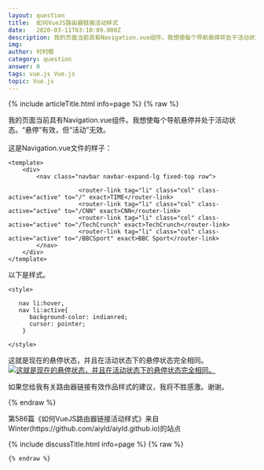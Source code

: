 ```yaml
---
layout: question
title:  如何VueJS路由器链接活动样式
date:   2020-03-11T03:10:09.000Z
description: 我的页面当前具有Navigation.vue组件。我想使每个导航悬停并处于活动状态。“悬停”有效，但“活动”无效。这是Navigation.vue文件的...
img: 
author: 村村樱
category: question
answer: 0
tags: vue.js Vue.js
topic: Vue.js
---
```

<div class="article-root">
  <div class="article">
    {% include articleTitle.html info=page %}
    {% raw %}
    <div class="article-content"><p><font style="vertical-align: inherit;"><font style="vertical-align: inherit;">我的页面当前具有Navigation.vue组件。</font><font style="vertical-align: inherit;">我想使每个导航悬停并处于活动状态。</font><font style="vertical-align: inherit;">“悬停”有效，但“活动”无效。</font></font><br><br><font style="vertical-align: inherit;"><font style="vertical-align: inherit;">
这是Navigation.vue文件的样子：</font></font></p>

<pre><code>&lt;template&gt;<font></font>
    &lt;div&gt;<font></font>
        &lt;nav class="navbar navbar-expand-lg fixed-top row"&gt;<font></font>
<font></font>
                    &lt;router-link tag="li" class="col" class-active="active" to="/" exact&gt;TIME&lt;/router-link&gt;<font></font>
                    &lt;router-link tag="li" class="col" class-active="active" to="/CNN" exact&gt;CNN&lt;/router-link&gt;<font></font>
                    &lt;router-link tag="li" class="col" class-active="active" to="/TechCrunch" exact&gt;TechCrunch&lt;/router-link&gt;<font></font>
                    &lt;router-link tag="li" class="col" class-active="active" to="/BBCSport" exact&gt;BBC Sport&lt;/router-link&gt;<font></font>
        &lt;/nav&gt;<font></font>
    &lt;/div&gt;<font></font>
&lt;/template&gt;<font></font>
</code></pre>

<p><font style="vertical-align: inherit;"><font style="vertical-align: inherit;">以下是样式。</font></font></p>

<pre><code>&lt;style&gt;<font></font>
<font></font>
   nav li:hover,<font></font>
   nav li:active{<font></font>
      background-color: indianred;<font></font>
      cursor: pointer;<font></font>
    }<font></font>
<font></font>
&lt;/style&gt;<font></font>
</code></pre>

<p><font style="vertical-align: inherit;"><font style="vertical-align: inherit;">这就是现在的悬停状态，并且在活动状态下的悬停状态完全相同。
</font></font><a href="https://www.samyoc.com//uploads/users/7703/images/thumbnails/1583896082035.png" data-src="https://www.samyoc.com//uploads/users/7703/images/1583896082035.png" rel="noreferrer"><img src="https://i.stack.imgur.com/wOVg4.png" alt="这就是现在的悬停状态，并且在活动状态下的悬停状态完全相同。"></a></p>

<p><font style="vertical-align: inherit;"><font style="vertical-align: inherit;">如果您给我有关路由器链接有效作品样式的建议，我将不胜感激。</font><font style="vertical-align: inherit;">谢谢。</font></font></p></div>
    {% endraw %}
  </div>
  <p class="winter_mark">第586篇《如何VueJS路由器链接活动样式》来自Winter(https://github.com/aiyld/aiyld.github.io)的站点</p>
  <div class="discuss-wrapper">
    {% include discussTitle.html info=page %}
    {% raw %}
    
    {% endraw %}
  </div>
<div>
